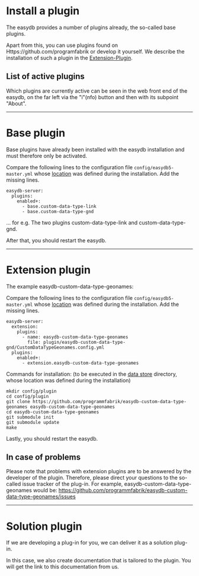 # Install a plugin

The easydb provides a number of plugins already, the so-called base plugins.

Apart from this, you can use plugins found on Https://github.com/programfabrik or develop it yourself. We describe the installation of such a plugin in the [Extension-Plugin](#extension-plugin).

## List of active plugins

Which plugins are currently active can be seen in the web front end of the easydb, on the far left via the "i"(nfo) button and then with its subpoint "About".

---

# Base plugin

Base plugins have already been installed with the easydb installation and must therefore only be activated.

Compare the following lines to the configuration file `config/easydb5-master.yml` whose [location](./sysadmin/installation/installation.md#mount) was defined during the installation. Add the missing lines.

    easydb-server:
      plugins:
        enabled+:
          - base.custom-data-type-link
          - base.custom-data-type-gnd

... for e.g. The two plugins custom-data-type-link and custom-data-type-gnd.

After that, you should restart the easydb.

---

# Extension plugin

The example easydb-custom-data-type-geonames:

Compare the following lines to the configuration file `config/easydb5-master.yml` whose [location](./sysadmin/installation/installation.md#mount) was defined during the installation. Add the missing lines.

    easydb-server:
      extension:
        plugins:
          - name: easydb-custom-data-type-geonames
            file: plugin/easydb-custom-data-type-gnd/CustomDataTypeGeonames.config.yml
      plugins:
        enabled+:
          - extension.easydb-custom-data-type-geonames

Commands for installation: (to be executed in the [data store](./sysadmin/installation_data_determine/installation_data_determine.md) directory, whose location was defined during the installation)

    mkdir config/plugin
    cd config/plugin
    git clone https://github.com/programmfabrik/easydb-custom-data-type-geonames easydb-custom-data-type-geonames
    cd easydb-custom-data-type-geonames
    git submodule init
    git submodule update
    make

Lastly, you should restart the easydb.

## In case of problems

Please note that problems with extension plugins are to be answered by the developer of the plugin. Therefore, please direct your questions to the so-called issue tracker of the plug-in. For example, easydb-custom-data-type-geonames would be: https://github.com/programmfabrik/easydb-custom-data-type-geonames/issues

---

# Solution plugin

If we are developing a plug-in for you, we can deliver it as a solution plug-in.

In this case, we also create documentation that is tailored to the plugin. You will get the link to this documentation from us.
